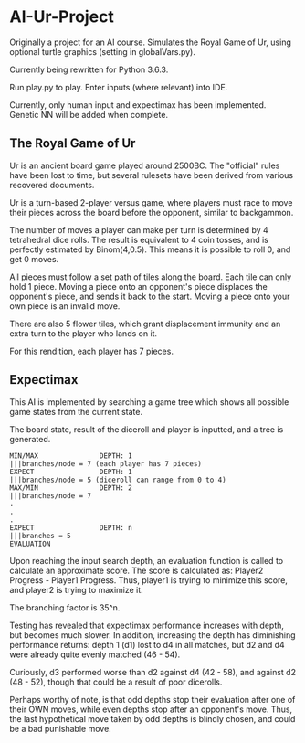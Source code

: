 # AI-Ur-Project

Originally a project for an AI course.
Simulates the Royal Game of Ur, using optional turtle graphics (setting in globalVars.py).

Currently being rewritten for Python 3.6.3.

Run play.py to play. Enter inputs (where relevant) into IDE.

Currently, only human input and expectimax has been implemented. Genetic NN will be added when complete.

## The Royal Game of Ur

Ur is an ancient board game played around 2500BC. The "official" rules have been lost to time, but several rulesets have been derived from various recovered documents.

Ur is a turn-based 2-player versus game, where players must race to move their pieces across the board before the opponent, similar to backgammon.

The number of moves a player can make per turn is determined by 4 tetrahedral dice rolls. The result is equivalent to 4 coin tosses, and is perfectly estimated by Binom(4,0.5). This means it is possible to roll 0, and get 0 moves.

All pieces must follow a set path of tiles along the board. Each tile can only hold 1 piece. Moving a piece onto an opponent's piece displaces the opponent's piece, and sends it back to the start. Moving a piece onto your own piece is an invalid move.

There are also 5 flower tiles, which grant displacement immunity and an extra turn to the player who lands on it.

For this rendition, each player has 7 pieces.

## Expectimax

This AI is implemented by searching a game tree which shows all possible game states from the current state.

The board state, result of the diceroll and player is inputted, and a tree is generated.

```
MIN/MAX               DEPTH: 1
|||branches/node = 7 (each player has 7 pieces)
EXPECT                DEPTH: 1
|||branches/node = 5 (diceroll can range from 0 to 4)
MAX/MIN               DEPTH: 2
|||branches/node = 7
.
.
.
EXPECT                DEPTH: n
|||branches = 5
EVALUATION
```
Upon reaching the input search depth, an evaluation function is called to calculate an approximate score. The score is calculated as: Player2 Progress - Player1 Progress. Thus, player1 is trying to minimize this score, and player2 is trying to maximize it.

The branching factor is 35^n.

Testing has revealed that expectimax performance increases with depth, but becomes much slower. In addition, increasing the depth has diminishing performance returns: depth 1 (d1) lost to d4 in all matches, but d2 and d4 were already quite evenly matched (46 - 54). 

Curiously, d3 performed worse than d2 against d4 (42 - 58), and against d2 (48 - 52), though that could be a result of poor dicerolls.

Perhaps worthy of note, is that odd depths stop their evaluation after one of their OWN moves, while even depths stop after an opponent's move. Thus, the last hypothetical move taken by odd depths is blindly chosen, and could be a bad punishable move.
